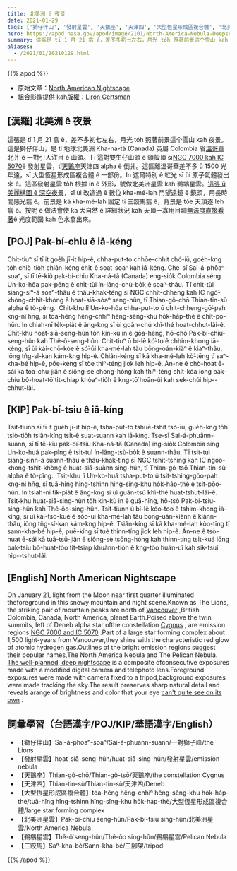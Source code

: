 ```yaml
---
title: 北美洲 ê 夜景
date: 2021-01-29
tags: ['獅仔伴山', '發射星雲', '天鵝座', '天津四', '大型恆星形成區複合體', '北美洲星雲', '鵜鶘星雲', '三跤馬']
hero: https://apod.nasa.gov/apod/image/2101/North-America-Nebula-Deepscape_Liron-Gertsman1024.jpg
summary: 這張是 tī 1 月 21 翕 ê，差不多初七左右，月光 to̍h 照著前景這个雪山 kah 夜景。
aliases:
  - /2021/01/20210129.html
---
```


{{% apod %}}

- 原始文章：[North American Nightscape](https://apod.nasa.gov/apod/ap210129.html)
- 組合影像提供 kah[版權](https://apod.nasa.gov/apod/lib/about_apod.html#srapply)：[Liron Gertsman](https://www.facebook.com/lirongertsmanphotography/)

## [漢羅] 北美洲 ê 夜景

這張是 tī 1 月 21 翕 ê，差不多初七左右，月光 to̍h 照著前景這个雪山 kah 夜景。這是獅仔伴山，是 tī 地球北美洲 Kha-ná-tà (Canada) 英屬 Colombia 省[溫哥華](https://visibleearth.nasa.gov/images/76775/vancouver-canada)北爿 ê 一對引人注目 ê 山頭。Tī 這對雙生仔山頭 ê 頭殼頂 sī[NGC 7000 kah IC 5070](https://apod.nasa.gov/apod/ap171201.html)ê 發射星雲，tī[天鵝座](https://apod.nasa.gov/apod/ap190725.html)天津四 alpha ê 倒爿。這區離溫哥華差不多 ū 1500 光年遠，sī 大型恆星形成區複合體 ê 一部份。In 遮爾特別 ê 紅光 sī ùi 原子氣體發出來 ê。這區發射星雲 to̍h 根據 in ê 外形，號做北美洲星雲 kah 鵜鶘星雲。[這張 ū 美麗構圖 ê 深空夜景](https://www.instagram.com/p/CKebYGxgNvS/)，sī ùi 改造過 ê 數位 kha-mé-lah 鬥望遠鏡 ê 鏡頭，用長時間感光翕 ê。前景是 kā kha-mé-lah 固定 tī 三跤馬翕 ê，背景是 tòe 天頂逐 leh 翕 ê。按呢 ê 做法會使 kā 大自然 ê 詳細狀況 kah 天頂一寡用目睭[無法度直接看著](https://apod.nasa.gov/apod/ap200326.html)ê 光度範圍 kah 色水翕出來。

## [POJ] Pak-bí-chiu ê iā-kéng

Chit-tiuⁿ sī tī it goe̍h jī-it hip-ê, chha-put-to chhōe-chhit chó-iū, goe̍h-kng to̍h chiò-tio̍h chiân-kéng chi̍t-ê soat-soaⁿ kah iā-kéng. Che-sī Sai-á-phōaⁿ-soaⁿ, sī tī tē-kiû pak-bí-chiu Kha-ná-tà (Canada) eng-sio̍k Colombia séng Un-ko-hôa pak-pêng ê chi̍t-tùi ín-lâng-chù-bo̍k ê soaⁿ-thâu. Tī chit-tùi siang-siⁿ-á soaⁿ-thâu ê thâu-khak-téng sī NGC chhit-chheng kah IC ngó͘-khòng-chhit-khòng ê hoat-siā-sòaⁿ seng-hûn, tī Thian-gô-chō Thian-tin-sù alpha ê tò-pêng.  Chit-khu lî Un-ko-hôa chha-put-to ū chi̍t-chheng-gō͘-pah kng-nî hn̄g, sī tōa-hêng hêng-chhiⁿ hêng-sêng-khu ho̍k-ha̍p-thè ê chi̍t-pō͘-hūn. In chiah-nī te̍k-pia̍t ê âng-kng sī ùi goân-chú khì-thé hoat-chhut-lâi-ê. Chit-khu hoat-siā-seng-hûn to̍h kin-kù in ê gōa-hêng, hō-chò Pak-bí-chiu-seng-hûn kah Thê-ô͘-seng-hûn. Chit-tiuⁿ ū bí-lē kó͘-to͘ ê chhim-khong iā-kéng, sī ùi kái-chō-kòe ê só͘-ūi kha-mé-lah tàu bōng-oán-kiàⁿ ê kiàⁿ-thâu, iōng tn̂g-sî-kan kám-kng hip-ê. Chiân-kéng sī kā kha-mé-lah kò͘-tēng tī saⁿ-kha-bé hip-ê, pōe-kéng sī tòe thiⁿ-téng jiok leh hip-ê. Án-ne ê chò-hoat ē-sái kā tōa-chū-jiân ê siông-sè chōng-hóng kah thiⁿ-téng chi̍t-kóa iōng ba̍k-chiu bô-hoat-tō͘ ti̍t-chiap khòaⁿ-tio̍h ê kng-tō͘ hoān-ûi kah sek-chúi hip--chhut-lâi.

## [KIP] Pak-bí-tsiu ê iā-kíng

Tsit-tiunn sī tī it gue̍h jī-it hip-ê, tsha-put-to tshuē-tshit tsó-īu, gue̍h-kng to̍h tsiò-tio̍h tsiân-kíng tsi̍t-ê suat-suann kah iā-kíng. Tse-sī Sai-á-phuānn-suann, sī tī tē-kîu pak-bí-tsiu Kha-ná-tà (Canada) ing-sio̍k Colombia síng Un-ko-huâ pak-pîng ê tsi̍t-tuì ín-lâng-tsù-bo̍k ê suann-thâu. Tī tsit-tuì siang-sinn-á suann-thâu ê thâu-khak-tíng sī NGC tshit-tshing kah IC ngóo-khòng-tshit-khòng ê huat-siā-suànn sing-hûn, tī Thian-gô-tsō Thian-tin-sù alpha ê tò-pîng.  Tsit-khu lî Un-ko-huâ tsha-put-to ū tsi̍t-tshing-gōo-pah kng-nî hn̄g, sī tuā-hîng hîng-tshinn hîng-sîng-khu ho̍k-ha̍p-thè ê tsi̍t-pōo-hūn. In tsiah-nī ti̍k-pia̍t ê âng-kng sī uì guân-tsú khì-thé huat-tshut-lâi-ê. Tsit-khu huat-siā-sing-hûn to̍h kin-kù in ê guā-hîng, hō-tsò Pak-bí-tsiu-sing-hûn kah Thê-ôo-sing-hûn. Tsit-tiunn ū bí-lē kóo-too ê tshim-khong iā-kíng, sī uì kái-tsō-kuè ê sóo-uī kha-mé-lah tàu bōng-uán-kiànn ê kiànn-thâu, iōng tn̂g-sî-kan kám-kng hip-ê. Tsiân-kíng sī kā kha-mé-lah kòo-tīng tī sann-kha-bé hip-ê, puē-kíng sī tuè thinn-tíng jiok leh hip-ê. Án-ne ê tsò-huat ē-sái kā tuā-tsū-jiân ê siông-sè tsōng-hóng kah thinn-tíng tsi̍t-kuá iōng ba̍k-tsiu bô-huat-tōo ti̍t-tsiap khuànn-tio̍h ê kng-tōo huān-uî kah sik-tsuí hip--tshut-lâi.

## [English] North American Nightscape

On January 21, light from the Moon near first quarter illuminated theforeground in this snowy mountain and night scene.Known as The Lions, the striking pair of mountain peaks are north of [Vancouver](https://visibleearth.nasa.gov/images/76775/vancouver-canada) ,British Colombia, Canada, North America, planet Earth.Poised above the twin summits, left of Deneb alpha star ofthe constellation [Cygnus](https://apod.nasa.gov/apod/ap190725.html) , are emission regions [NGC 7000 and IC 5070](https://apod.nasa.gov/apod/ap171201.html) .Part of a large star forming complex about 1,500 light-years from Vancouver,they shine with the characteristic red glow of atomic hydrogen gas.Outlines of the bright emission regions suggest their popular names,The North America Nebula and The Pelican Nebula. [The well-planned, deep nightscape](https://www.instagram.com/p/CKebYGxgNvS/) is a composite ofconsecutive exposures made with a modified digital camera and telephoto lens.Foreground exposures were made with camera fixed to a tripod,background exposures were made tracking the sky.The result preserves sharp natural detail and reveals arange of brightness and color that your eye [can't quite see on its own](https://apod.nasa.gov/apod/ap200326.html) .

## 詞彙學習（台語漢字/POJ/KIP/華語漢字/English）

- 【獅仔伴山】Sai-á-phōaⁿ-soaⁿ/Sai-á-phuānn-suann/一對獅子峰/the Lions
- 【發射星雲】hoat-siā-seng-hûn/huat-siā-sing-hûn/發射星雲/emission nebula
- 【天鵝座】Thian-gô-chō/Thian-gô-tsō/天鵝座/the constellation Cygnus
- 【天津四】Thian-tin-sù/Thian-tin-sù/天津四/Deneb
- 【大型恆星形成區複合體】tōa-hêng hêng-chhiⁿ hêng-sêng-khu ho̍k-ha̍p-thè/tuā-hîng hîng-tshinn hîng-sîng-khu ho̍k-ha̍p-thè/大型恆星形成區複合體/large star forming complex
- 【北美洲星雲】Pak-bí-chiu seng-hûn/Pak-bí-tsiu sing-hûn/北美洲星雲/North America Nebula
- 【鵜鶘星雲】Thê-ô͘ seng-hûn/Thê-ôo sing-hûn/鵜鶘星雲/Pelican Nebula
- 【三跤馬】Saⁿ-kha-bé/Sann-kha-bé/三腳架/tripod

{{% /apod %}}
